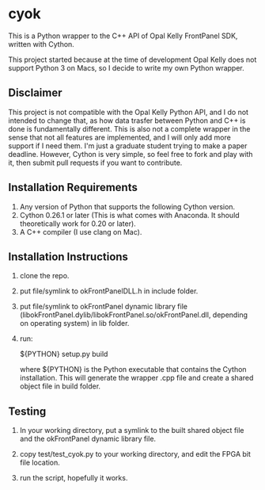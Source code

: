 # cyok
This is a Python wrapper to the C++ API of Opal Kelly FrontPanel SDK, written with Cython.

This project started because at the time of development Opal Kelly does not support Python 3 on Macs,
so I decide to write my own Python wrapper.

## Disclaimer
This project is not compatible with the Opal Kelly Python API, and I do not intended to change that,
as how data trasfer between Python and C++ is done is fundamentally different.  This is
also not a complete wrapper in the sense that not all features are implemented, and I will only add
more support if I need them.  I'm just a graduate student trying to make a paper deadline.
However, Cython is very simple, so feel free to fork and play with it, then submit pull requests if
you want to contribute.

## Installation Requirements
1. Any version of Python that supports the following Cython version.
2. Cython 0.26.1 or later (This is what comes with Anaconda.
   It should theoretically work for 0.20 or later).
3. A C++ compiler (I use clang on Mac).

## Installation Instructions
1. clone the repo.

2. put file/symlink to okFrontPanelDLL.h in include folder.

3. put file/symlink to okFrontPanel dynamic library file
   (libokFrontPanel.dylib/libokFrontPanel.so/okFrontPanel.dll, depending on operating system)
   in lib folder.

4. run:

   ${PYTHON} setup.py build

   where ${PYTHON} is the Python executable that contains the Cython installation.  This will
   generate the wrapper .cpp file and create a shared object file in build folder.


## Testing
1. In your working directory, put a symlink to the built shared object file and the okFrontPanel
   dynamic library file.

2. copy test/test_cyok.py to your working directory, and edit the FPGA bit file location.

3. run the script, hopefully it works.


